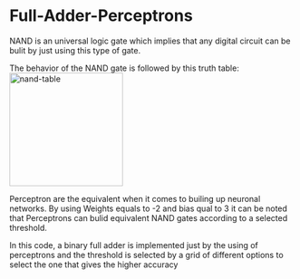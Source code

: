 # Full-Adder-Perceptrons

NAND is an universal logic gate which implies that any digital circuit can be bulit by just using this type of gate.

The behavior of the NAND gate is followed by this truth table:
<img width="200" alt="nand-table" src="https://user-images.githubusercontent.com/70049253/230747419-a3a0ad5b-b687-46ff-b5bf-de5974be9f98.png">

Perceptron are the equivalent when it comes to builing up neuronal networks.
By using Weights equals to -2 and bias qual to 3 it can be noted that Perceptrons can bulid equivalent NAND gates according to a selected threshold.

In this code, a binary full adder is implemented just by the using of perceptrons and the threshold is selected by a grid of different options to select the one that gives the higher accuracy
